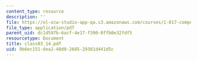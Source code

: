 ```yaml
---
content_type: resource
description: ''
file: https://ol-ocw-studio-app-qa.s3.amazonaws.com/courses/1-017-computing-and-data-analysis-for-environmental-applications-fall-2003/9b6ec151dea248d0268529381d441d5c_class03_14.pdf
file_type: application/pdf
parent_uid: dc1d597b-6acf-4e17-f390-0ffb0e32fdf5
resourcetype: Document
title: class03_14.pdf
uid: 9b6ec151-dea2-48d0-2685-29381d441d5c
---
```

